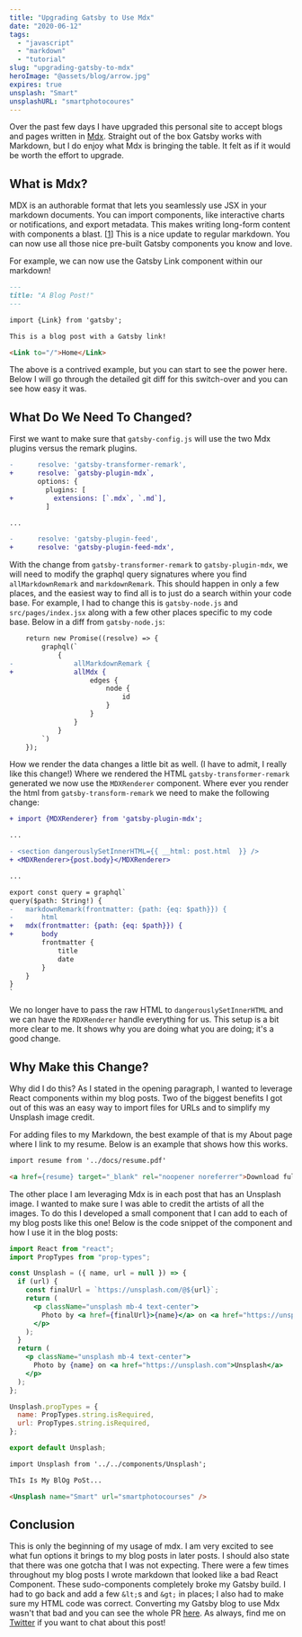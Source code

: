 ```yaml
---
title: "Upgrading Gatsby to Use Mdx"
date: "2020-06-12"
tags:
  - "javascript"
  - "markdown"
  - "tutorial"
slug: "upgrading-gatsby-to-mdx"
heroImage: "@assets/blog/arrow.jpg"
expires: true
unsplash: "Smart"
unsplashURL: "smartphotocoures"
---
```


Over the past few days I have upgraded this personal site to accept blogs and pages written in [Mdx](https://mdxjs.com/). Straight out of the box Gatsby works with Markdown, but I do enjoy what Mdx is bringing the table. It felt as if it would be worth the effort to upgrade.

## What is Mdx?

MDX is an authorable format that lets you seamlessly use JSX in your markdown documents. You can import components, like interactive charts or notifications, and export metadata. This makes writing long-form content with components a blast. [[1](https://github.com/mdx-js/mdx)] This is a nice update to regular markdown. You can now use all those nice pre-built Gatsby components you know and love.

For example, we can now use the Gatsby Link component within our markdown!

```md
---
title: "A Blog Post!"
---

import {Link} from 'gatsby';

This is a blog post with a Gatsby link!

<Link to="/">Home</Link>
```

The above is a contrived example, but you can start to see the power here. Below I will go through the detailed git diff for this switch-over and you can see how easy it was.

## What Do We Need To Changed?

First we want to make sure that `gatsby-config.js` will use the two Mdx plugins versus the remark plugins.

```diff
-      resolve: 'gatsby-transformer-remark',
+      resolve: `gatsby-plugin-mdx`,
       options: {
         plugins: [
+          extensions: [`.mdx`, `.md`],
         ]

...

-      resolve: 'gatsby-plugin-feed',
+      resolve: 'gatsby-plugin-feed-mdx',
```

With the change from `gatsby-transformer-remark` to `gatsby-plugin-mdx`, we will need to modify the graphql query signatures where you find `allMarkdownRemark` and `markdownRemark`. This should happen in only a few places, and the easiest way to find all is to just do a search within your code base. For example, I had to change this is `gatsby-node.js` and `src/pages/index.jsx` along with a few other places specific to my code base. Below in a diff from `gatsby-node.js`:

```diff
    return new Promise((resolve) => {
        graphql(`
            {
-               allMarkdownRemark {
+               allMdx {
                    edges {
                        node {
                            id
                        }
                    }
                }
            }
        `)
    });
```

How we render the data changes a little bit as well. (I have to admit, I really like this change!) Where we rendered the HTML `gatsby-transformer-remark` generated we now use the `MDXRenderer` component. Where ever you render the html from `gatsby-transform-remark` we need to make the following change:

```diff
+ import {MDXRenderer} from 'gatsby-plugin-mdx';

...

- <section dangerouslySetInnerHTML={{ __html: post.html  }} />
+ <MDXRenderer>{post.body}</MDXRenderer>

...

export const query = graphql`
query($path: String!) {
-   markdownRemark(frontmatter: {path: {eq: $path}}) {
-       html
+   mdx(frontmatter: {path: {eq: $path}}) {
+       body
        frontmatter {
            title
            date
        }
    }
}
`
```

We no longer have to pass the raw HTML to `dangerouslySetInnerHTML` and we can have the `RDXRenderer` handle everything for us. This setup is a bit more clear to me. It shows why you are doing what you are doing; it's a good change.

## Why Make this Change?

Why did I do this? As I stated in the opening paragraph, I wanted to leverage React components within my blog posts. Two of the biggest benefits I got out of this was an easy way to import files for URLs and to simplify my Unsplash image credit.

For adding files to my Markdown, the best example of that is my About page where I link to my resume. Below is an example that shows how this works.

```md
import resume from '../docs/resume.pdf'

<a href={resume} target="_blank" rel="noopener noreferrer">Download full resume (PDF)</a>.
```

The other place I am leveraging Mdx is in each post that has an Unsplash image. I wanted to make sure I was able to credit the artists of all the images. To do this I developed a small component that I can add to each of my blog posts like this one! Below is the code snippet of the component and how I use it in the blog posts:

```jsx
import React from "react";
import PropTypes from "prop-types";

const Unsplash = ({ name, url = null }) => {
  if (url) {
    const finalUrl = `https://unsplash.com/@${url}`;
    return (
      <p className="unsplash mb-4 text-center">
        Photo by <a href={finalUrl}>{name}</a> on <a href="https://unsplash.com">Unsplash</a>
      </p>
    );
  }
  return (
    <p className="unsplash mb-4 text-center">
      Photo by {name} on <a href="https://unsplash.com">Unsplash</a>
    </p>
  );
};

Unsplash.propTypes = {
  name: PropTypes.string.isRequired,
  url: PropTypes.string.isRequired,
};

export default Unsplash;
```

```md
import Unsplash from '../../components/Unsplash';

ThIs Is My BlOg PoSt...

<Unsplash name="Smart" url="smartphotocourses" />
```

## Conclusion

This is only the beginning of my usage of mdx. I am very excited to see what fun options it brings to my blog posts in later posts. I should also state that there was one gotcha that I was not expecting. There were a few times throughout my blog posts I wrote markdown that looked like a bad React Component. These sudo-components completely broke my Gatsby build. I had to go back and add a few `&lt;`s and `&gt;` in places; I also had to make sure my HTML code was correct. Converting my Gatsby blog to use Mdx wasn't that bad and you can see the whole PR [here](https://github.com/joshfinnie/joshfinnie.com/pull/729/files). As always, find me on [Twitter](https://twitter.com/joshfinnie) if you want to chat about this post!
